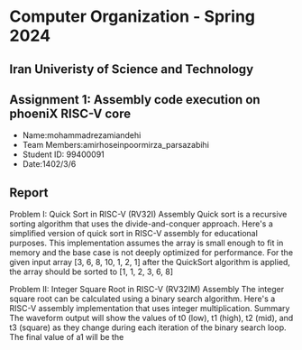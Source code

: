 Computer Organization - Spring 2024
==============================================================
## Iran Univeristy of Science and Technology
## Assignment 1: Assembly code execution on phoeniX RISC-V core

- Name:mohammadrezamiandehi
- Team Members:amirhoseinpoormirza_parsazabihi
- Student ID: 99400091
- Date:1402/3/6

## Report

Problem I: Quick Sort in RISC-V (RV32I) Assembly
Quick sort is a recursive sorting algorithm that uses the divide-and-conquer approach. Here's a simplified version of quick sort in RISC-V assembly for educational purposes. This implementation assumes the array is small enough to fit in memory and the base case is not deeply optimized for performance.
For the given input array [3, 6, 8, 10, 1, 2, 1] after the QuickSort algorithm is applied, the array should be sorted to [1, 1, 2, 3, 6, 8]

Problem II: Integer Square Root in RISC-V (RV32IM) Assembly
The integer square root can be calculated using a binary search algorithm. Here's a RISC-V assembly implementation that uses integer multiplication.
Summary
The waveform output will show the values of t0 (low), t1 (high), t2 (mid), and t3 (square) as they change during each iteration of the binary search loop. The final value of a1 will be the 
